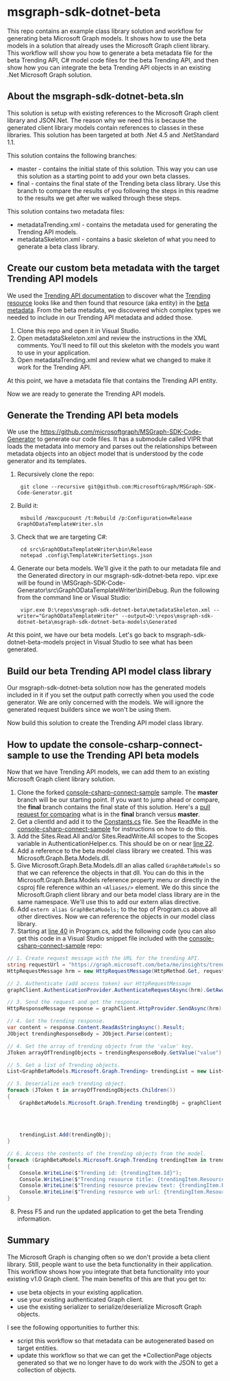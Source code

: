 # msgraph-sdk-dotnet-beta

This repo contains an example class library solution and workflow for generating beta Microsoft Graph models. It shows how to use the beta models in a solution that already uses the Microsoft Graph client library. This workflow will show you how to generate a beta metadata file for the beta Trending API, C# model code files for the beta Trending API, and then show how you can integrate the beta Trending API objects in an existing .Net Microsoft Graph solution.

## About the msgraph-sdk-dotnet-beta.sln

This solution is setup with existing references to the Microsoft Graph client library and JSON.Net. The reason why we need this is because the generated client library models contain references to classes in these libraries. This solution has been targeted at both .Net 4.5 and .NetStandard 1.1.

This solution contains the following branches:
* master - contains the initial state of this solution. This way you can use this solution as a starting point to add your own beta classes.
* final - contains the final state of the Trending beta class library. Use this branch to compare the results of you following the steps in this readme to the results we get after we walked through these steps.

This solution contains two metadata files:
* metadataTrending.xml - contains the metadata used for generating the Trending API models.
* metadataSkeleton.xml - contains a basic skeleton of what you need to generate a beta class library.

## Create our custom beta metadata with the target Trending API models

We used the [Trending API documentation](https://developer.microsoft.com/en-us/graph/docs/api-reference/beta/api/insights_list_trending) to discover what the [Trending resource](https://developer.microsoft.com/en-us/graph/docs/api-reference/beta/resources/insights_trending) looks like and then found that resource (aka entity) in the [beta metadata](https://graph.microsoft.com/beta/$metadata). From the beta metadata, we discovered which complex types we needed to include in our Trending API metadata and added those. 

1. Clone this repo and open it in Visual Studio.
2. Open metadataSkeleton.xml and review the instructions in the XML comments. You'll need to fill out this skeleton with the models you want to use in your application.
3. Open metadataTrending.xml and review what we changed to make it work for the Trending API. 

At this point, we have a metadata file that contains the Trending API entity. 

<!-- TODO: I think this section needs more explanation. Depending on how many models someone wants to generate, and how complex the models are, this could be very confusing.  -->

Now we are ready to generate the Trending API models.

## Generate the Trending API beta models

We use the https://github.com/microsoftgraph/MSGraph-SDK-Code-Generator to generate our code files. It has a submodule called VIPR that loads the metadata into memory and parses out the relationships between metadata objects into an object model that is understood by the code generator and its templates.

1. Recursively clone the repo: 

        git clone --recursive git@github.com:MicrosoftGraph/MSGraph-SDK-Code-Generator.git

2. Build it: 
    
        msbuild /maxcpucount /t:Rebuild /p:Configuration=Release GraphODataTemplateWriter.sln

3. Check that we are targeting C#:

		cd src\GraphODataTemplateWriter\bin\Release
        notepad .config\TemplateWriterSettings.json

4. Generate our beta models. We'll give it the path to our metadata file and the Generated directory in our msgraph-sdk-dotnet-beta repo. vipr.exe will be found in \MSGraph-SDK-Code-Generator\src\GraphODataTemplateWriter\bin\Debug. Run the following from the command line or Visual Studio:

        vipr.exe D:\repos\msgraph-sdk-dotnet-beta\metadataSkeleton.xml --writer="GraphODataTemplateWriter" --output=D:\repos\msgraph-sdk-dotnet-beta\msgraph-sdk-dotnet-beta-models\Generated

At this point, we have our beta models. Let's go back to msgraph-sdk-dotnet-beta-models project in Visual Studio to see what has been generated.

## Build our beta Trending API model class library

Our msgraph-sdk-dotnet-beta solution now has the generated models included in it if you set the output path correctly when you used the code generator. We are only concerned with the models. We will ignore the generated request builders since we won't be using them.

Now build this solution to create the Trending API model class library.

## How to update the console-csharp-connect-sample to use the Trending API beta models

Now that we have Trending API models, we can add them to an existing Microsoft Graph client library solution. 

1. Clone the forked [console-csharp-connect-sample](https://github.com/MIchaelMainer/console-csharp-connect-sample) sample. The **master** branch will be our starting point. If you want to jump ahead or compare, the **final** branch contains the final state of this solution. Here's a [pull request for comparing](https://github.com/MIchaelMainer/console-csharp-connect-sample/pull/3/files) what is in the **final** branch versus **master**.
2. Get a clientId and add it to the [Constants.cs](https://github.com/MIchaelMainer/console-csharp-connect-sample/blob/master/console-csharp-connect-sample/Constants.cs#L14) file. See the ReadMe in the [console-csharp-connect-sample](https://github.com/MIchaelMainer/console-csharp-connect-sample) for instructions on how to do this.
3. Add the Sites.Read.All and/or Sites.ReadWrite.All scopes to the Scopes variable in AuthenticationHelper.cs. This should be on or near [line 22](https://github.com/MIchaelMainer/console-csharp-connect-sample/blob/master/console-csharp-connect-sample/AuthenticationHelper.cs#L22). 
4. Add a reference to the beta model class library we created. This was Microsoft.Graph.Beta.Models.dll.
5. Give Microsoft.Graph.Beta.Models.dll an alias called `GraphBetaModels` so that we can reference the objects in that dll. You can do this in the Microsoft.Graph.Beta.Models reference property menu or directly in the csproj file reference within an `<Aliases/>` element. We do this since the Microsoft.Graph client library and our beta model class library are in the same namespace. We'll use this to add our extern alias directive.
6. Add `extern alias GraphBetaModels;` to the top of Program.cs above all other directives. Now we can reference the objects in our model class library.
7. Starting at [line 40](https://github.com/MIchaelMainer/console-csharp-connect-sample/blob/master/console-csharp-connect-sample/Program.cs#L40) in Program.cs, add the following code (you can also get this code in a Visual Studio snippet file included with the [console-csharp-connect-sample](https://github.com/MIchaelMainer/console-csharp-connect-sample) repo:

```csharp
// 1. Create request message with the URL for the trending API.
string requestUrl = "https://graph.microsoft.com/beta/me/insights/trending";
HttpRequestMessage hrm = new HttpRequestMessage(HttpMethod.Get, requestUrl);

// 2. Authenticate (add access token) our HttpRequestMessage
graphClient.AuthenticationProvider.AuthenticateRequestAsync(hrm).GetAwaiter().GetResult();

// 3. Send the request and get the response.
HttpResponseMessage response = graphClient.HttpProvider.SendAsync(hrm).Result;

// 4. Get the trending response.
var content = response.Content.ReadAsStringAsync().Result;
JObject trendingResponseBody = JObject.Parse(content);

// 4. Get the array of trending objects from the 'value' key.
JToken arrayOfTrendingObjects = trendingResponseBody.GetValue("value");

// 5. Get a list of Trending objects.
List<GraphBetaModels.Microsoft.Graph.Trending> trendingList = new List<GraphBetaModels.Microsoft.Graph.Trending>();

// 5. Deserialize each trending object.
foreach (JToken t in arrayOfTrendingObjects.Children())
{
    GraphBetaModels.Microsoft.Graph.Trending trendingObj = graphClient.HttpProvider
                                                                      .Serializer
                                                                      .DeserializeObject<GraphBetaModels.Microsoft
                                                                                                        .Graph
                                                                                                        .Trending>(t.ToString());
    trendingList.Add(trendingObj);
}

// 6. Access the contents of the trending objects from the model.
foreach (GraphBetaModels.Microsoft.Graph.Trending trendingItem in trendingList)
{
    Console.WriteLine($"Trending id: {trendingItem.Id}");
    Console.WriteLine($"Trending resource title: {trendingItem.ResourceVisualization.Title}");
    Console.WriteLine($"Trending resource preview text: {trendingItem.ResourceVisualization.PreviewText}");
    Console.WriteLine($"Trending resource web url: {trendingItem.ResourceReference.WebUrl}\n");
}
```
8. Press F5 and run the updated application to get the beta Trending information.

## Summary

The Microsoft Graph is changing often so we don't provide a beta client library. Still, people want to use the beta functionality in their application. This workflow shows how you integrate that beta functionality into your existing v1.0 Graph client. The main benefits of this are that you get to:
* use beta objects in your existing application.
* use your existing authenticated Graph client.
* use the existing serializer to serialize/deserialize Microsoft Graph objects.

I see the following opportunities to further this:
* script this workflow so that metadata can be autogenerated based on target entities.
* update this workflow so that we can get the *CollectionPage objects generated so that we no longer have to do work with the JSON to get a collection of objects.